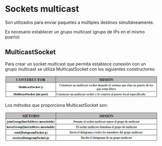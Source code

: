 # Sockets multicast 

Son utilizados para enviar paquetes a múltiples destinos simultáneamente.

Es necesario establecer un grupo multicast (grupo de IPs en el mismo puerto)

## MulticastSocket

Para crear un socket multicast que permita establece conexión con un grupo multicast se utiliza MulticastSocket con los siguientes constructores:

![Constructores de MulticastSocket](../images/multicastsocket-constructors.png)

Los métodos que proporciona MulticastSocket son:

![Métodos de MulticastSocket](../images/multicastsocket-methods.png)